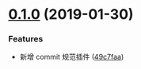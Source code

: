 # [0.1.0](https://github.com/ITxiaohao/vue-cli3-learn/compare/49c7faa...v0.1.0) (2019-01-30)


### Features

* 新增 commit 规范插件 ([49c7faa](https://github.com/ITxiaohao/vue-cli3-learn/commit/49c7faa))



